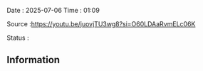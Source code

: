 Date : 2025-07-06  Time : 01:09

Source :https://youtu.be/juovjTU3wg8?si=O60LDAaRvmELc06K

Status : 
## Information

